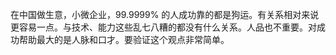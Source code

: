 <p>在中国做生意，小微企业，99.9999% 的人成功靠的都是狗运。有关系相对来说更容易一点。与技术、能力这些乱七八糟的都没有什么关系。人品也不重要。对成功帮助最大的是人脉和口才。要验证这个观点非常简单。</p>